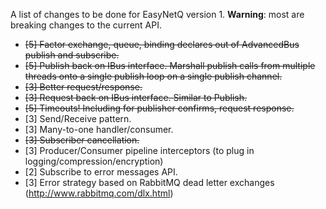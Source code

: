 A list of changes to be done for EasyNetQ version 1. **Warning**: most are breaking changes to the current API.

* ~~[5] Factor exchange, queue, binding declares out of AdvancedBus publish and subscribe.~~
* ~~[5] Publish back on IBus interface. Marshall publish calls from multiple threads onto a single publish loop on a single publish channel.~~
* ~~[3] Better request/response.~~
* ~~[3] Request back on IBus interface. Similar to Publish.~~
* ~~[5] Timeouts! Including for publisher confirms, request response.~~
* [3] Send/Receive pattern.
* [3] Many-to-one handler/consumer.
* ~~[3] Subscriber cancellation.~~
* [3] Producer/Consumer pipeline interceptors (to plug in logging/compression/encryption)
* [2] Subscribe to error messages API.
* [3] Error strategy based on RabbitMQ dead letter exchanges (http://www.rabbitmq.com/dlx.html)